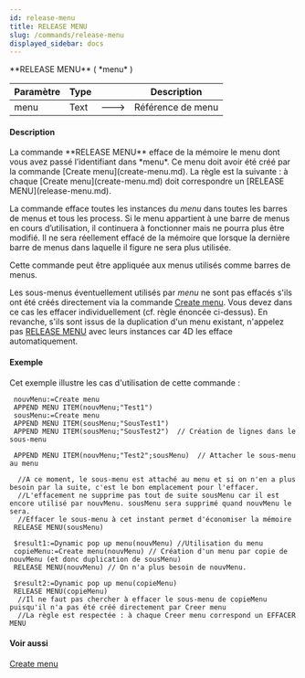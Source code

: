 ```yaml
---
id: release-menu
title: RELEASE MENU
slug: /commands/release-menu
displayed_sidebar: docs
---
```


<!--REF #_command_.RELEASE MENU.Syntax-->**RELEASE MENU** ( *menu* )<!-- END REF-->
<!--REF #_command_.RELEASE MENU.Params-->
| Paramètre | Type |  | Description |
| --- | --- | --- | --- |
| menu | Text | &#x1F852; | Référence de menu |

<!-- END REF-->

#### Description 

<!--REF #_command_.RELEASE MENU.Summary-->La commande **RELEASE MENU** efface de la mémoire le menu dont vous avez passé l’identifiant dans *menu*.<!-- END REF--> Ce menu doit avoir été créé par la commande [Create menu](create-menu.md). La règle est la suivante : à chaque [Create menu](create-menu.md) doit correspondre un [RELEASE MENU](release-menu.md). 

La commande efface toutes les instances du *menu* dans toutes les barres de menus et tous les process. Si le menu appartient à une barre de menus en cours d’utilisation, il continuera à fonctionner mais ne pourra plus être modifié. Il ne sera réellement effacé de la mémoire que lorsque la dernière barre de menus dans laquelle il figure ne sera plus utilisée.

Cette commande peut être appliquée aux menus utilisés comme barres de menus.

Les sous-menus éventuellement utilisés par *menu* ne sont pas effacés s'ils ont été créés directement via la commande [Create menu](create-menu.md). Vous devez dans ce cas les effacer individuellement (cf. règle énoncée ci-dessus). En revanche, s'ils sont issus de la duplication d'un menu existant, n'appelez pas [RELEASE MENU](release-menu.md) avec leurs instances car 4D les efface automatiquement.

#### Exemple 

Cet exemple illustre les cas d'utilisation de cette commande :

```4d
 nouvMenu:=Create menu
 APPEND MENU ITEM(nouvMenu;"Test1")
 sousMenu:=Create menu
 APPEND MENU ITEM(sousMenu;"SousTest1")
 APPEND MENU ITEM(sousMenu;"SousTest2")  // Création de lignes dans le sous-menu
 
 APPEND MENU ITEM(nouvMenu;"Test2";sousMenu)  // Attacher le sous-menu au menu
 
  //A ce moment, le sous-menu est attaché au menu et si on n'en a plus besoin par la suite, c'est le bon emplacement pour l'effacer.
  //L'effacement ne supprime pas tout de suite sousMenu car il est encore utilisé par nouvMenu. sousMenu sera supprimé quand nouvMenu le sera.
  //Effacer le sous-menu à cet instant permet d'économiser la mémoire
 RELEASE MENU(sousMenu)
 
 $result1:=Dynamic pop up menu(nouvMenu) //Utilisation du menu
 copieMenu:=Create menu(nouvMenu) // Création d'un menu par copie de nouvMenu (et donc duplication de sousMenu)
 RELEASE MENU(nouvMenu) // On n'a plus besoin de nouvMenu.
 
 $result2:=Dynamic pop up menu(copieMenu)
 RELEASE MENU(copieMenu)
  //Il ne faut pas chercher à effacer le sous-menu de copieMenu puisqu'il n'a pas été créé directement par Creer menu
  //La règle est respectée : à chaque Creer menu correspond un EFFACER MENU
```

#### Voir aussi 

[Create menu](create-menu.md)  